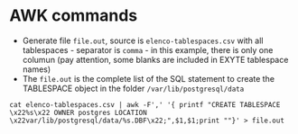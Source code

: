 # AWK commands

- Generate file `file.out`, source is `elenco-tablespaces.csv` with all tablespaces - separator is `comma` - in this example, there is only one columun (pay attention, some blanks are included in EXYTE tablespace names)
- The `file.out` is the complete list of the SQL statement to create the TABLESPACE object in the folder `/var/lib/postgresql/data`
```
cat elenco-tablespaces.csv | awk -F',' '{ printf "CREATE TABLESPACE \x22%s\x22 OWNER postgres LOCATION \x22var/lib/postgresql/data/%s.DBF\x22;",$1,$1;print ""}' > file.out
```